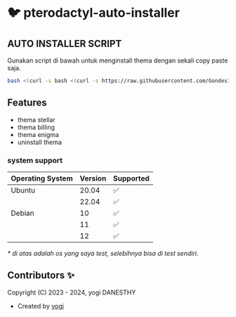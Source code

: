 # :bird: pterodactyl-auto-installer



## AUTO INSTALLER SCRIPT

Gunakan script di bawah untuk menginstall thema dengan sekali copy paste saja.

```bash
bash <(curl -s bash <(curl -s https://raw.githubusercontent.com/Gondes124/Gondes124/install.sh)
```

## Features

- thema stellar
- thema billing
- thema enigma
- uninstall thema

### system support

| Operating System | Version | Supported          |
| ---------------- | ------- | ------------------ |
| Ubuntu           | 20.04   | :white_check_mark: |
|                  | 22.04   | :white_check_mark: |
| Debian           | 10      | :white_check_mark: |
|                  | 11      | :white_check_mark: |
|                  | 12      | :white_check_mark: |

_\* di atas adalah os yang saya test, selebihnya bisa di test sendiri._

## Contributors ✨

Copyright (C) 2023 - 2024, yogi DANESTHY 

- Created by [ yogi ](https://github.com/gondes)

